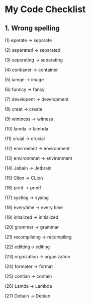 # My Code Checklist

## 1. Wrong spelling

(1) eperate -> separate

(2) seperated -> separated

(3) seperating -> separating

(4) contianer -> container

(5) iamge -> image

(6) funncy -> fancy

(7) developent -> development

(8) creat -> create

(9) wintness -> witness

(10) lamda -> lambda

(11) cruial -> crucial

(12) enviroemnt -> environment

(13) environmnet -> environment

(14) Jebain -> Jetbrain

(15) Clion -> CLion

(16) prinf -> printf

(17) systlog -> syslog

(18) everytime -> every time

(19) initalized -> initialized

(20) grammer -> grammar

(21) recompileing -> recompiling

(22) editting-> editing

(23) orgnization -> organization

(24) formater -> format

(25) contian -> contain

(26) Lamda -> Lambda

(27) Debain -> Debian

